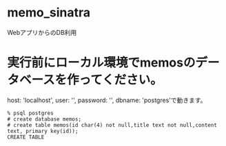 # memo_sinatra
WebアプリからのDB利用
# 実行前にローカル環境でmemosのデータベースを作ってください。
host: 'localhost', user: '', password: '', dbname: 'postgres'で動きます。
```
% psql postgres
# create database memos;
# create table memos(id char(4) not null,title text not null,content text, primary key(id));
CREATE TABLE
```
